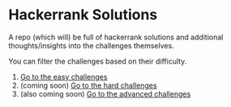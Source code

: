 # Hackerrank Solutions
A repo (which will) be full of hackerrank solutions and additional thoughts/insights into the challenges themselves. 

You can filter the challenges based on their difficulty. 
1. [Go to the easy challenges](https://github.com/dev-segal/Hackerrank-Solutions/tree/master/easy)
2. (coming soon) [Go to the hard challenges]()
3. (also coming soon) [Go to the advanced challenges]()
